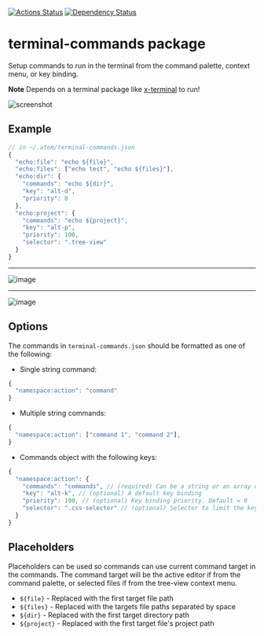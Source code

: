 [![Actions Status](https://github.com/UziTech/terminal-commands/workflows/CI/badge.svg)](https://github.com/UziTech/terminal-commands/actions)
[![Dependency Status](https://david-dm.org/UziTech/terminal-commands.svg)](https://david-dm.org/UziTech/terminal-commands)

# terminal-commands package

Setup commands to run in the terminal from the command palette, context menu, or key binding.

**Note**  Depends on a terminal package like [x-terminal](https://atom.io/packages/x-terminal) to run!

![screenshot](https://user-images.githubusercontent.com/97994/36390238-fd6c8a2c-1567-11e8-8517-d4986ac2fde2.gif)

## Example

```js
// in ~/.atom/terminal-commands.json
{
  "echo:file": "echo ${file}",
  "echo:files": ["echo test", "echo ${files}"],
  "echo:dir": {
    "commands": "echo ${dir}",
    "key": "alt-d",
    "priority": 0
  },
  "echo:project": {
    "commands": "echo ${project}",
    "key": "alt-p",
    "priority": 100,
    "selector": ".tree-view"
  }
}
```

---

![image](https://user-images.githubusercontent.com/97994/38253603-ae24915e-371c-11e8-9470-8db7d2f81fa3.png)

---

![image](https://user-images.githubusercontent.com/97994/34899525-1704ef86-f7bf-11e7-9088-d12d63ea2732.png)

## Options

The commands in `terminal-commands.json` should be formatted as one of the following:

-   Single string command:

```js
{
  "namespace:action": "command"
}
```

-   Multiple string commands:

```js
{
  "namespace:action": ["command 1", "command 2"],
}
```

-   Commands object with the following keys:

```js
{
  "namespace:action": {
    "commands": "commands", // (required) Can be a string or an array of strings
    "key": "alt-k", // (optional) A default key binding
    "priority": 100, // (optional) Key binding priority. Default = 0
    "selector": ".css-selector" // (optional) Selector to limit the key binding and context menu. Default = "atom-workspace"
  }
}
```

## Placeholders

Placeholders can be used so commands can use current command target in the commands.
The command target will be the active editor if from the command palette, or selected files if from the tree-view context menu.

-   `${file}` - Replaced with the first target file path
-   `${files}` - Replaced with the targets file paths separated by space
-   `${dir}` - Replaced with the first target directory path
-   `${project}` - Replaced with the first target file's project path
